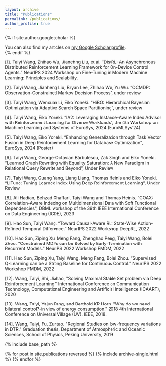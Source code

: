 ```yaml
---
layout: archive
title: "Publications"
permalink: /publications/
author_profile: true
---
```


{% if site.author.googlescholar %}
  <div class="wordwrap">You can also find my articles on <a href="{{site.author.googlescholar}}">my Google Scholar profile</a>.</div>
{% endif %}

[1]. Taiyi Wang, Zhihao Wu, Jianehng Liu, et al. “DistRL: An Asynchronous Distributed Reinforcement Learning Framework for On-Device Control Agents.” NeurIPS 2024 Workshop on Fine-Tuning in Modern Machine Learning: Principles and Scalability.

[2]. Taiyi Wang, Jianheng Liu, Bryan Lee, Zhihao Wu, Yu Wu. “OCMDP: Observation-Constrained Markov Decision Process”, under review

[3]. Taiyi Wang, Wenxuan Li, Eiko Yoneki. “HiBO: Hierarchical Bayesian Optimization via Adaptive Search Space Partitioning”, under review

[4]. Taiyi Wang, Eiko Yoneki. “IA2: Leveraging Instance-Aware Index Advisor with Reinforcement Learning for Diverse Workloads”, the 4th Workshop on Machine Learning and Systems of EuroSys, 2024 (EuroMLSys’24)

[5]. Taiyi Wang, Eiko Yoneki. “Enhancing Generalization through Task Vector Fusion in Deep Reinforcement Learning for Database Optimization”, EuroSys, 2024 (Poster)

[6]. Taiyi Wang, George-Octavian Bărbulescu, Zak Singh and Eiko Yoneki. “Learned Graph Rewriting with Equality Saturation: A New Paradigm in Relational Query Rewrite and Beyond”, Under Review

[7]. Taiyi Wang, Guang Yang, Liang Liang, Thomas Heinis and Eiko Yoneki. “LITune: Tuning Learned Index Using Deep Reinforcement Learning”, Under Review

[8]. Ali Hadian, Behzad Ghaffari, Taiyi Wang and Thomas Heinis. “COAX: Correlation-Aware Indexing on Multidimensional Data with Soft Functional Dependencies", DBML workshop of the 39th IEEE International Conference on Data Engineering (ICDE), 2023

[9]. Hao Sun, Taiyi Wang. “Toward Causal-Aware RL: State-Wise Action-Refined Temporal Difference.” NeurIPS 2022 Workshop DeepRL, 2022

[10]. Hao Sun, Ziping Xu, Meng Fang, Zhenghao Peng, Taiyi Wang, Bolei Zhou. “Constrained MDPs can be Solved by Early-Termination with Recurrent Models.” NeurIPS 2022 Workshop FMDM, 2022

[11]. Hao Sun, Ziping Xu, Taiyi Wang, Meng Fang, Bolei Zhou. “Supervised Q-Learning can be a Strong Baseline for Continuous Control.” NeurIPS 2022 Workshop FMDM, 2022

[12]. Wang, Taiyi, Shi, Jiahao, "Solving Maximal Stable Set problem via Deep Reinforcement Learning." International Conference on Communication Technology, Computational Engineering and Artificial Intelligence (ICAART), 2020

[13]. Wang, Taiyi, Yajun Fang, and Berthold KP Horn. "Why do we need bilateral control?-in view of energy consumption." 2018 4th International Conference on Universal Village (UV). IEEE, 2018.

[14]. Wang, Taiyi, Fu, Zuntao. "Regional Studies on low-frequency variations in DTR." Graduation thesis, Department of Atmospheric and Oceanic Sciences, School of Physics, Peking University, 2019

{% include base_path %}

{% for post in site.publications reversed %}
  {% include archive-single.html %}
{% endfor %}
